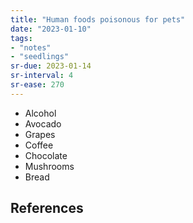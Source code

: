 ```yaml
---
title: "Human foods poisonous for pets"
date: "2023-01-10"
tags:
- "notes"
- "seedlings"
sr-due: 2023-01-14
sr-interval: 4
sr-ease: 270
---
```


- Alcohol
- Avocado
- Grapes
- Coffee
- Chocolate
- Mushrooms
- Bread

## References